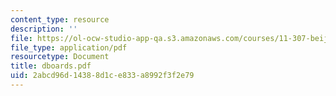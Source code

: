 ```yaml
---
content_type: resource
description: ''
file: https://ol-ocw-studio-app-qa.s3.amazonaws.com/courses/11-307-beijing-urban-design-studio-summer-2006/2abcd96d14388d1ce833a8992f3f2e79_dboards.pdf
file_type: application/pdf
resourcetype: Document
title: dboards.pdf
uid: 2abcd96d-1438-8d1c-e833-a8992f3f2e79
---
```

